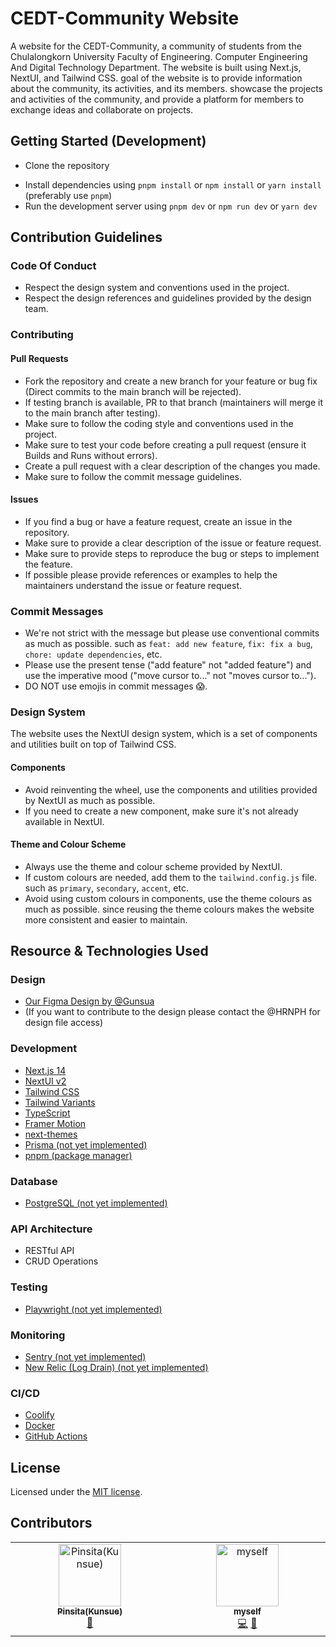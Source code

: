 # CEDT-Community Website

A website for the CEDT-Community, a community of students from the Chulalongkorn University Faculty of Engineering.
Computer Engineering And Digital Technology Department. The website is built using Next.js, NextUI, and Tailwind CSS.
goal of the website is to provide information about the community, its activities, and its members.
showcase the projects and activities of the community, and provide a platform for members to exchange ideas and collaborate on projects.

## Getting Started (Development)
- Clone the repository
<!-- TODO: Add Guidelines about envs later -->
- Install dependencies using `pnpm install` or `npm install` or `yarn install` (preferably use `pnpm`)
- Run the development server using `pnpm dev` or `npm run dev` or `yarn dev`

## Contribution Guidelines
### Code Of Conduct
- Respect the design system and conventions used in the project.
- Respect the design references and guidelines provided by the design team.
### Contributing
#### Pull Requests
- Fork the repository and create a new branch for your feature or bug fix (Direct commits to the main branch will be rejected).
- If testing branch is available, PR to that branch (maintainers will merge it to the main branch after testing).
- Make sure to follow the coding style and conventions used in the project.
- Make sure to test your code before creating a pull request (ensure it Builds and Runs without errors).
- Create a pull request with a clear description of the changes you made.
- Make sure to follow the commit message guidelines.
#### Issues
- If you find a bug or have a feature request, create an issue in the repository.
- Make sure to provide a clear description of the issue or feature request.
- Make sure to provide steps to reproduce the bug or steps to implement the feature.
- If possible please provide references or examples to help the maintainers understand the issue or feature request.
### Commit Messages
- We're not strict with the message but please use conventional commits as much as possible. such as `feat: add new feature`, `fix: fix a bug`, `chore: update dependencies`, etc.
- Please use the present tense ("add feature" not "added feature") and use the imperative mood ("move cursor to..." not "moves cursor to...").
- DO NOT use emojis in commit messages 😱.
### Design System
The website uses the NextUI design system, which is a set of components and utilities built on top of Tailwind CSS.
#### Components
- Avoid reinventing the wheel, use the components and utilities provided by NextUI as much as possible.
- If you need to create a new component, make sure it's not already available in NextUI.
#### Theme and Colour Scheme
- Always use the theme and colour scheme provided by NextUI.
- If custom colours are needed, add them to the `tailwind.config.js` file. such as `primary`, `secondary`, `accent`, etc.
- Avoid using custom colours in components, use the theme colours as much as possible. since reusing the theme colours makes the website more consistent and easier to maintain.

## Resource & Technologies Used
### Design
- [Our Figma Design by @Gunsua](https://www.figma.com/file/sWz4sWAIyFydHSnXQ02Ebp/cedt.community?type=design&node-id=0%3A1&mode=design&t=WBxCIIDkfzbPfiN1-1)
- (If you want to contribute to the design please contact the @HRNPH for design file access)
### Development
- [Next.js 14](https://nextjs.org/docs/getting-started)
- [NextUI v2](https://nextui.org/)
- [Tailwind CSS](https://tailwindcss.com/)
- [Tailwind Variants](https://tailwind-variants.org)
- [TypeScript](https://www.typescriptlang.org/)
- [Framer Motion](https://www.framer.com/motion/)
- [next-themes](https://github.com/pacocoursey/next-themes)
- [Prisma (not yet implemented)](https://www.prisma.io/)
- [pnpm (package manager)](https://pnpm.io/)
### Database
- [PostgreSQL (not yet implemented)](https://www.postgresql.org/)
### API Architecture
- RESTful API
- CRUD Operations
### Testing
<!-- we Only Do End2End testing since it's faster to write -->
- [Playwright (not yet implemented)](https://playwright.dev/) 
### Monitoring
- [Sentry (not yet implemented)](https://sentry.io/)
- [New Relic (Log Drain) (not yet implemented)](https://newrelic.com/)
### CI/CD
- [Coolify](https://coolify.io/)
- [Docker](https://www.docker.com/)
- [GitHub Actions](https://github.com/features/actions)

## License
Licensed under the [MIT license](https://github.com/nextui-org/next-app-template/blob/main/LICENSE).

## Contributors

<!-- ALL-CONTRIBUTORS-LIST:START - Do not remove or modify this section -->
<!-- prettier-ignore-start -->
<!-- markdownlint-disable -->
<table>
  <tbody>
    <tr>
      <td align="center" valign="top" width="14.28%"><a href="http://api-development.co"><img src="https://avatars.githubusercontent.com/u/48971612?v=4?s=100" width="100px;" alt="Pinsita(Kunsue)"/><br /><sub><b>Pinsita(Kunsue)</b></sub></a><br /><a href="#design-Gunsua" title="Design">🎨</a></td>
      <td align="center" valign="top" width="14.28%"><a href="https://github.com/Myself"><img src="https://avatars.githubusercontent.com/u/64152274?v=4?s=100" width="100px;" alt="myself"/><br /><sub><b>myself</b></sub></a><br /><a href="#code-myself" title="Code">💻</a> <a href="#maintenance-myself" title="Maintenance">🚧</a></td>
    </tr>
  </tbody>
</table>

<!-- markdownlint-restore -->
<!-- prettier-ignore-end -->

<!-- ALL-CONTRIBUTORS-LIST:END -->